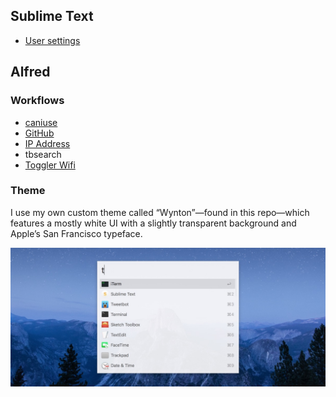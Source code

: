 ## Sublime Text

- [User settings](Preferences.sublime-settings)

## Alfred

### Workflows

- [caniuse](https://github.com/willfarrell/alfred-caniuse-workflow)
- [GitHub](https://github.com/gharlan/alfred-github-workflow)
- [IP Address](https://github.com/zenorocha/alfred-workflows/tree/master/ip-address)
- tbsearch
- [Toggler Wifi](https://www.dropbox.com/s/6uy61eg8x2ayrzj/Toggler%20Wifi.alfredworkflow)

### Theme

I use my own custom theme called “Wynton”—found in this repo—which features a
mostly white UI with a slightly transparent background
and Apple’s San Francisco typeface.

![Wynton](wynton-alfred-theme.jpg)
